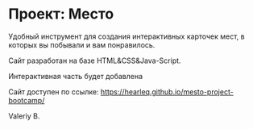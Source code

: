 # Проект: Место

Удобный инструмент для создания интерактивных карточек мест, в которых вы побывали и вам понравилось.

Сайт разработан на базе HTML&CSS&Java-Script.

Интерактивная часть будет добавлена 

Сайт доступен по ссылке: https://hearleq.github.io/mesto-project-bootcamp/

Valeriy B.